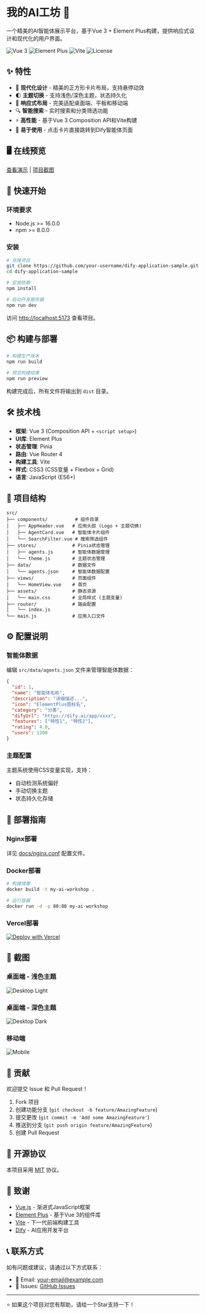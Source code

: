 # 我的AI工坊 🤖

一个精美的AI智能体展示平台，基于Vue 3 + Element Plus构建，提供响应式设计和现代化的用户界面。

![Vue 3](https://img.shields.io/badge/Vue-3.4+-4FC08D?style=flat&logo=vue.js&logoColor=white)
![Element Plus](https://img.shields.io/badge/Element%20Plus-2.10+-409EFF?style=flat&logo=element&logoColor=white)
![Vite](https://img.shields.io/badge/Vite-5.3+-646CFF?style=flat&logo=vite&logoColor=white)
![License](https://img.shields.io/badge/License-MIT-green.svg)

## ✨ 特性

- 🎨 **现代化设计** - 精美的正方形卡片布局，支持悬停动效
- 🌓 **主题切换** - 支持浅色/深色主题，状态持久化
- 📱 **响应式布局** - 完美适配桌面端、平板和移动端
- 🔍 **智能搜索** - 实时搜索和分类筛选功能
- ⚡ **高性能** - 基于Vue 3 Composition API和Vite构建
- 🎯 **易于使用** - 点击卡片直接跳转到Dify智能体页面

## 🖥️ 在线预览

[查看演示](https://your-demo-url.com) | [项目截图](#截图)

## 🚀 快速开始

### 环境要求

- Node.js >= 16.0.0
- npm >= 8.0.0

### 安装

```bash
# 克隆项目
git clone https://github.com/your-username/dify-application-sample.git
cd dify-application-sample

# 安装依赖
npm install

# 启动开发服务器
npm run dev
```

访问 [http://localhost:5173](http://localhost:5173) 查看项目。

## 📦 构建与部署

```bash
# 构建生产版本
npm run build

# 预览构建结果
npm run preview
```

构建完成后，所有文件将输出到 `dist` 目录。

## 🛠️ 技术栈

- **框架**: Vue 3 (Composition API + `<script setup>`)
- **UI库**: Element Plus
- **状态管理**: Pinia
- **路由**: Vue Router 4
- **构建工具**: Vite
- **样式**: CSS3 (CSS变量 + Flexbox + Grid)
- **语言**: JavaScript (ES6+)

## 📁 项目结构

```
src/
├── components/          # 组件目录
│   ├── AppHeader.vue   # 应用头部 (Logo + 主题切换)
│   ├── AgentCard.vue   # 智能体卡片组件
│   └── SearchFilter.vue # 搜索筛选组件
├── stores/             # Pinia状态管理
│   ├── agents.js       # 智能体数据管理
│   └── theme.js        # 主题状态管理
├── data/               # 数据文件
│   └── agents.json     # 智能体数据配置
├── views/              # 页面组件
│   └── HomeView.vue    # 首页
├── assets/             # 静态资源
│   └── main.css        # 全局样式 (主题变量)
├── router/             # 路由配置
│   └── index.js
└── main.js             # 应用入口文件
```

## ⚙️ 配置说明

### 智能体数据

编辑 `src/data/agents.json` 文件来管理智能体数据：

```json
{
  "id": 1,
  "name": "智能体名称",
  "description": "详细描述...",
  "icon": "ElementPlus图标名",
  "category": "分类",
  "difyUrl": "https://dify.ai/app/xxxx",
  "features": ["特性1", "特性2"],
  "rating": 4.8,
  "users": 1200
}
```

### 主题配置

主题系统使用CSS变量实现，支持：
- 自动检测系统偏好
- 手动切换主题
- 状态持久化存储

## 🚀 部署指南

### Nginx部署

详见 [docs/nginx.conf](./docs/nginx.conf) 配置文件。

### Docker部署

```bash
# 构建镜像
docker build -t my-ai-workshop .

# 运行容器
docker run -d -p 80:80 my-ai-workshop
```

### Vercel部署

[![Deploy with Vercel](https://vercel.com/button)](https://vercel.com/new/clone?repository-url=https://github.com/your-username/dify-application-sample)

## 🎨 截图

### 桌面端 - 浅色主题
![Desktop Light](docs/screenshots/desktop-light.png)

### 桌面端 - 深色主题  
![Desktop Dark](docs/screenshots/desktop-dark.png)

### 移动端
![Mobile](docs/screenshots/mobile.png)

## 🤝 贡献

欢迎提交 Issue 和 Pull Request！

1. Fork 项目
2. 创建功能分支 (`git checkout -b feature/AmazingFeature`)
3. 提交更改 (`git commit -m 'Add some AmazingFeature'`)
4. 推送到分支 (`git push origin feature/AmazingFeature`)
5. 创建 Pull Request

## 📄 开源协议

本项目采用 [MIT](LICENSE) 协议。

## 🙏 致谢

- [Vue.js](https://vuejs.org/) - 渐进式JavaScript框架
- [Element Plus](https://element-plus.org/) - 基于Vue 3的组件库
- [Vite](https://vitejs.dev/) - 下一代前端构建工具
- [Dify](https://dify.ai/) - AI应用开发平台

## 📞 联系方式

如有问题或建议，请通过以下方式联系：

- 📧 Email: your-email@example.com
- 🐛 Issues: [GitHub Issues](https://github.com/your-username/dify-application-sample/issues)

---

⭐ 如果这个项目对您有帮助，请给一个Star支持一下！
